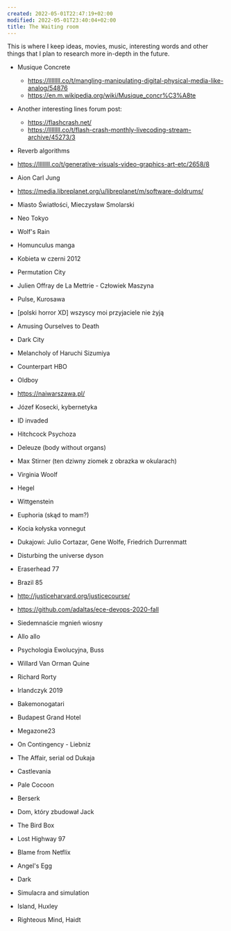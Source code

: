 ```yaml
---
created: 2022-05-01T22:47:19+02:00
modified: 2022-05-01T23:40:04+02:00
title: The Waiting room
---
```


This is where I keep ideas, movies, music, interesting words and other things that I plan to research more in-depth in the future.

- Musique Concrete
  - https://llllllll.co/t/mangling-manipulating-digital-physical-media-like-analog/54876 
  - https://en.m.wikipedia.org/wiki/Musique_concr%C3%A8te
- Another interesting lines forum post:
  - https://flashcrash.net/
  - https://llllllll.co/t/flash-crash-monthly-livecoding-stream-archive/45273/3
- Reverb algorithms

- https://llllllll.co/t/generative-visuals-video-graphics-art-etc/2658/8
- Aion Carl Jung
- https://media.libreplanet.org/u/libreplanet/m/software-doldrums/
- Miasto Światłości, Mieczysław Smolarski
- Neo Tokyo
- Wolf's Rain
- Homunculus manga
- Kobieta w czerni 2012
- Permutation City
- Julien Offray de La Mettrie - Człowiek Maszyna 
- Pulse, Kurosawa
- [polski horror XD] wszyscy moi przyjaciele nie żyją
- Amusing Ourselves to Death
- Dark City
- Melancholy of Haruchi Sizumiya
- Counterpart HBO 
- Oldboy
- https://naiwarszawa.pl/
- Józef Kosecki, kybernetyka
- ID invaded
- Hitchcock Psychoza
- Deleuze (body without organs)
- Max Stirner (ten dziwny ziomek z obrazka w okularach) 
- Virginia Woolf
- Hegel
- Wittgenstein
- Euphoria (skąd to mam?) 
- Kocia kołyska vonnegut
- Dukajowi: Julio Cortazar, Gene Wolfe, Friedrich Durrenmatt
- Disturbing the universe dyson
- Eraserhead 77
- Brazil 85
- http://justiceharvard.org/justicecourse/
- https://github.com/adaltas/ece-devops-2020-fall
- Siedemnaście mgnień wiosny
- Allo allo
- Psychologia Ewolucyjna, Buss
- Willard Van Orman Quine 
- Richard Rorty
- Irlandczyk 2019
- Bakemonogatari 
- Budapest Grand Hotel
- Megazone23
- On Contingency - Liebniz
- The Affair, serial od Dukaja 
- Castlevania
- Pale Cocoon
- Berserk
- Dom, który zbudował Jack 
- The Bird Box
- Lost Highway 97
- Blame from Netflix
- Angel's Egg
- Dark
- Simulacra and simulation
- Island, Huxley
- Righteous Mind, Haidt

